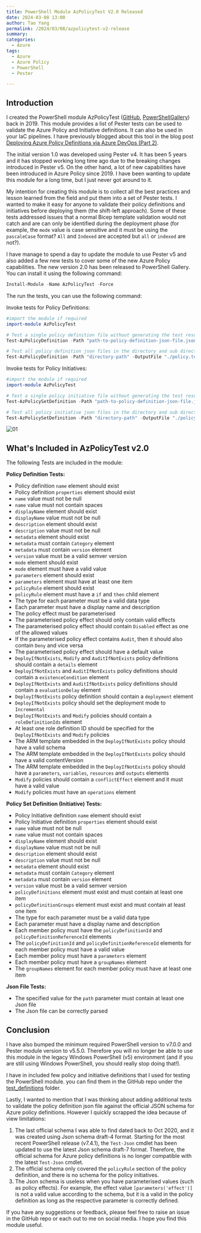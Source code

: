```yaml
---
title: PowerShell Module AzPolicyTest V2.0 Released
date: 2024-03-08 13:00
author: Tao Yang
permalink: /2024/03/08/azpolicytest-v2-release
summary:
categories:
  - Azure
tags:
  - Azure
  - Azure Policy
  - PowerShell
  - Pester

---
```


## Introduction
I created the PowerShell module AzPolicyTest ([GitHub](https://github.com/tyconsulting/AzPolicyTest), [PowerShellGallery](https://www.powershellgallery.com/packages/AzPolicyTest)) back in 2019. This module provides a list of Pester tests can be used to validate the Azure Policy and Initiative definitions. It can also be used in your IaC pipelines. I have previously blogged about this tool in the blog post [Deploying Azure Policy Definitions via Azure DevOps (Part 2)](https://blog.tyang.org/2019/05/19/deploying-azure-policy-definitions-via-azure-devops-part-2/).

The initial version 1.0 was developed using Pester v4. It has been 5 years and it has stopped working long time ago due to the breaking changes introduced in Pester v5. On the other hand, a lot of new capabilities have been introduced in Azure Policy since 2019. I have been wanting to update this module for a long time, but I just never got around to it.

My intention for creating this module is to collect all the best practices and lesson learned from the field and put them into a set of Pester tests. I wanted to make it easy for anyone to validate their policy definitions and initiatives before deploying them (the shift-left approach). Some of these tests addressed issues that a normal Bicep template validation would not catch and are can only be identified during the deployment phase (for example, the `mode` value is case sensitive and it must be using the `pascaleCase` format? `All` and `Indexed` are accepted but `all` or `indexed` are not?).

I have manage to spend a day to update the module to use Pester v5 and also added a few new tests to cover some of the new Azure Policy capabilities. The new version 2.0 has been released to PowerShell Gallery. You can install it using the following command:

```powershell
Install-Module -Name AzPolicyTest -Force
```

The run the tests, you can use the following command:

Invoke tests for Policy Definitions:

```powershell
#import the module if required
import-module AzPolicyTest

# Test a single policy definition file without generating the test results output file
Test-AzPolicyDefinition -Path "path-to-policy-definition-json-file.json" -OutputFile "C:\Temp\MyTestResult.xml"

# Test all policy definition json files in the directory and sub directories and store the test results in a file
Test-AzPolicyDefinition -Path "directory-path" -OutputFile "./policy.tests.xml"

```

Invoke tests for Policy Initiatives:

```powershell
#import the module if required
import-module AzPolicyTest

# Test a single policy initiative file without generating the test results output file
Test-AzPolicySetDefinition -Path "path-to-policy-definition-json-file.json" -OutputFile "C:\Temp\MyTestResult.xml"

# Test all policy initiative json files in the directory and sub directories and store the test results in a file
Test-AzPolicySetDefinition -Path "directory-path" -OutputFile "./policy.tests.xml"

```

![01](../../../../assets/images/2024/03/azpolicytest-01.jpg)

## What's Included in AzPolicyTest v2.0

The following Tests are included in the module:

**Policy Definition Tests:**

* Policy definition `name` element should exist
* Policy definition `properties` element should exist
* `name` value must not be null
* `name` value must not contain spaces
* `displayName` element should exist
* `displayName` value must not be null
* `description` element should exist
* `description` value must not be null
* `metadata` element should exist
* `metadata` must contain `Category` element
* `metadata` must contain `version` element
* `version` value must be a valid semver version
* `mode` element should exist
* `mode` element must have a valid value
* `parameters` element should exist
* `parameters` element must have at least one item
* `policyRule` element should exist
* `policyRule` element must have a `if` and `then` child element
* The type for each parameter must be a valid data type
* Each parameter must have a display name and description
* The policy effect must be parameterised
* The parameterised policy effect should only contain valid effects
* The parameterised policy effect should contain `Disabled` effect as one of the allowed values
* If the parameterised policy effect contains `Audit`, then it should also contain `Deny` and vice versa
* The parameterised policy effect should have a default value
* `DeployIfNotExists`, `Modify` and `AuditIfNotExists` policy definitions should contain a `details` element
* `DeployIfNotExists` and `AuditIfNotExists` policy definitions should contain a `existenceCondition` element
* `DeployIfNotExists` and `AuditIfNotExists` policy definitions should contain a `evaluationDelay` element
* `DeployIfNotExists` policy definition should contain a `deployment` element
* `DeployIfNotExists` policy should set the deployment mode to `Incremental`
* `DeployIfNotExists` and `Modify` policies should contain a `roleDefinitionIds` element
* At least one role definition ID should be specified for the `DeployIfNotExists` and `Modify` policies
* The ARM template embedded in the `DeployIfNotExists` policy should have a valid schema
* The ARM template embedded in the `DeployIfNotExists` policy should have a valid contentVersion
* The ARM template embedded in the `DeployIfNotExists` policy should have a `parameters`, `variables`, `resources` and `outputs` elements
* `Modify` policies should contain a `conflictEffect` element and it must have a valid value
* `Modify` policies must have an `operations` element

**Policy Set Definition (Initiative) Tests:**

* Policy Initiative definition `name` element should exist
* Policy Initiative definition `properties` element should exist
* `name` value must not be null
* `name` value must not contain spaces
* `displayName` element should exist
* `displayName` value must not be null
* `description` element should exist
* `description` value must not be null
* `metadata` element should exist
* `metadata` must contain `Category` element
* `metadata` must contain `version` element
* `version` value must be a valid semver version
* `policyDefinitions` element must exist and must contain at least one item
* `policyDefinitionGroups` element must exist and must contain at least one item
* The type for each parameter must be a valid data type
* Each parameter must have a display name and description
* Each member policy must have the `policyDefinitionId` and `policyDefinitionReferenceId` elements
* The `policyDefinitionId` and `policyDefinitionReferenceId` elements for each member policy must have a valid value
* Each member policy must have a `parameters` element
* Each member policy must have a `groupNames` element
* The `groupNames` element for each member policy must have at least one item

**Json File Tests:**

* The specified value for the `path` parameter must contain at least one Json file
* The Json file can be correctly parsed

## Conclusion

I have also bumped the minimum required PowerShell version to v7.0.0 and Pester module version to v5.5.0. Therefore you will no longer be able to use this module in the legacy Windows PowerShell (v5) environment (and if you are still using Windows PowerShell, you should really stop doing that!).

I have in included few policy and initiative definitions that I used for testing the PowerShell module. you can find them in the GitHub repo under the [test_definitions](https://github.com/tyconsulting/AzPolicyTest/tree/master/test_definitions) folder.


Lastly, I wanted to mention that I was thinking about adding additional tests to validate the policy definition json file against the official JSON schema for Azure policy definitions. However I quickly scrapped the idea because of view limitations:

1. The last official schema I was able to find dated back to Oct 2020, and it was created using Json schema draft-4 format. Starting for the most recent PowerShell release (v7.4.1), the `Test-Json` cmdlet has been updated to use the latest Json schema draft-7 format. Therefore, the official schema for Azure policy definitions is no longer compatible with the latest `Test-Json` cmdlet.
2. The official schema only covered the `policyRule` section of the policy definition, and there is no schema for the policy initiatives.
3. The Json schema is useless when you have parameterised values (such as policy effects). For example, the effect value `[parameters('effect')]` is not a valid value according to the schema, but it is a valid in the policy definition as long as the respective parameter is correctly defined.

If you have any suggestions or feedback, please feel free to raise an issue in the GitHub repo or each out to me on social media. I hope you find this module useful.